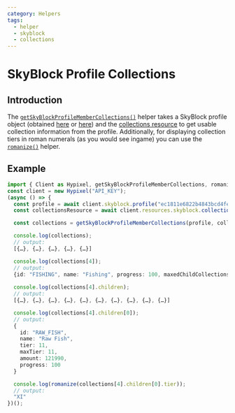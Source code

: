```yaml
---
category: Helpers
tags:
  - helper
  - skyblock
  - collections
---
```

# SkyBlock Profile Collections

## Introduction

The [<code class="language-javascript"><span class="token function">getSkyBlockProfileMemberCollections</span><span class="token punctuation">(</span><span class="token punctuation">)</span></code>](/ts-api/#getskyblockprofilemembercollections) helper takes a SkyBlock profile object (obtained [here](/ts-api/classes/skyblock/#profile) or [here](/ts-api/classes/skyblockprofiles/#uuid)) and the [collections resource](/ts-api/classes/skyblockresources/#collections) to get usable collection information from the profile. Additionally, for displaying collection tiers in roman numerals (as you would see ingame) you can use the [<code class="language-javascript"><span class="token function">romanize</span><span class="token punctuation">(</span><span class="token punctuation">)</span></code>](/ts-api/#romanize) helper.

## Example

```typescript
import { Client as Hypixel, getSkyBlockProfileMemberCollections, romanize } from "@zikeji/hypixel";
const client = new Hypixel("API_KEY");
(async () => {
  const profile = await client.skyblock.profile("ec1811e6822b4843bcd4fef82f75deb7");
  const collectionsResource = await client.resources.skyblock.collections();

  const collections = getSkyBlockProfileMemberCollections(profile, collectionsResource);

  console.log(collections);
  // output:
  [{…}, {…}, {…}, {…}, {…}]

  console.log(collections[4]);
  // output:
  {id: "FISHING", name: "Fishing", progress: 100, maxedChildCollections: 10, totalCollections: 10, …}
  
  console.log(collections[4].children);
  // output:
  [{…}, {…}, {…}, {…}, {…}, {…}, {…}, {…}, {…}, {…}]

  console.log(collections[4].children[0]);
  // output:
  {
    id: "RAW_FISH",
    name: "Raw Fish",
    tier: 11,
    maxTier: 11,
    amount: 121990,
    progress: 100
  }

  console.log(romanize(collections[4].children[0].tier));
  // output:
  "XI"
})();
```